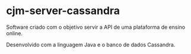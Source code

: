 # cjm-server-cassandra

Software criado com o objetivo servir a API de uma plataforma de ensino online.

Desenvolvido com a linguagem Java e o banco de dados Cassandra.
